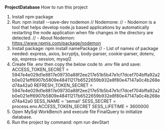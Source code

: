 **ProjectDatabase**
How to run this project
1. Install npm package
2. Run: npm install --save-dev nodemon
// Nodemone:
// - Nodemon is a tool that helps develop node.js based applications by automatically restarting the node application when file changes in the directory are detected.
// - About Nodemon: https://www.npmjs.com/package/nodemon
3. Install package: npm install namePackage
// - List of names of package needed: express, axios, bcryptjs, body-parser, cookie-parser, dotenv, ejs, express-session, mysql2
4. Create file .env then copy the below code to .env file and save:
ACCESS_TOKEN_SECRET = 5947e4e029d1e8817e09730a88f2ee217e51b5b47e1cf7dcef704bffa92a2b0e021eff6907b5809e48411217b6522659b932e8f80e47147a0c4b268ed74a42a0
REFRESH_TOKEN_SECRET = 5947e4e029d1e8817e09730a88f2ee217e51b5b47e1cf7dcef704bffa92a2b0e021eff6907b5809e48411217b6522659b932e8f80e47147a0c4b268ed74a42a0
SESS_NAME = 'semail'
SESS_SECRET = process.env.ACCESS_TOKEN_SECRET
SESS_LIFETIME = 3600000
5. Open MySql WorkBench and execute file FinalQuery to initialize database.
6. Run the project by command: npm run devStart
